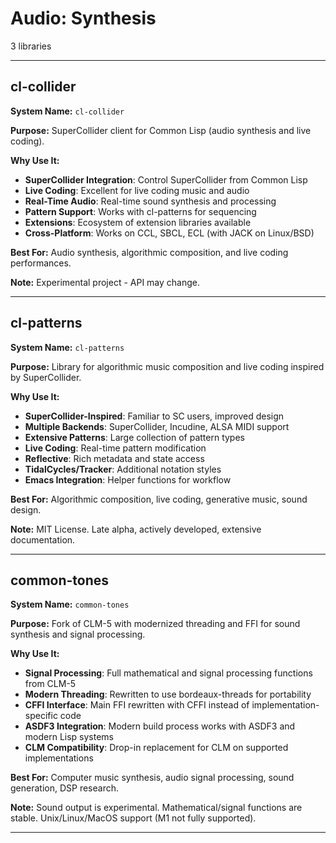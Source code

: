 # Audio: Synthesis

3 libraries

---

## cl-collider

**System Name:** `cl-collider`

**Purpose:** SuperCollider client for Common Lisp (audio synthesis and live coding).

**Why Use It:**
- **SuperCollider Integration**: Control SuperCollider from Common Lisp
- **Live Coding**: Excellent for live coding music and audio
- **Real-Time Audio**: Real-time sound synthesis and processing
- **Pattern Support**: Works with cl-patterns for sequencing
- **Extensions**: Ecosystem of extension libraries available
- **Cross-Platform**: Works on CCL, SBCL, ECL (with JACK on Linux/BSD)

**Best For:** Audio synthesis, algorithmic composition, and live coding performances.

**Note:** Experimental project - API may change.

---


## cl-patterns

**System Name:** `cl-patterns`

**Purpose:** Library for algorithmic music composition and live coding inspired by SuperCollider.

**Why Use It:**
- **SuperCollider-Inspired**: Familiar to SC users, improved design
- **Multiple Backends**: SuperCollider, Incudine, ALSA MIDI support
- **Extensive Patterns**: Large collection of pattern types
- **Live Coding**: Real-time pattern modification
- **Reflective**: Rich metadata and state access
- **TidalCycles/Tracker**: Additional notation styles
- **Emacs Integration**: Helper functions for workflow

**Best For:** Algorithmic composition, live coding, generative music, sound design.

**Note:** MIT License. Late alpha, actively developed, extensive documentation.

---


## common-tones

**System Name:** `common-tones`

**Purpose:** Fork of CLM-5 with modernized threading and FFI for sound synthesis and signal processing.

**Why Use It:**
- **Signal Processing**: Full mathematical and signal processing functions from CLM-5
- **Modern Threading**: Rewritten to use bordeaux-threads for portability
- **CFFI Interface**: Main FFI rewritten with CFFI instead of implementation-specific code
- **ASDF3 Integration**: Modern build process works with ASDF3 and modern Lisp systems
- **CLM Compatibility**: Drop-in replacement for CLM on supported implementations

**Best For:** Computer music synthesis, audio signal processing, sound generation, DSP research.

**Note:** Sound output is experimental. Mathematical/signal functions are stable. Unix/Linux/MacOS support (M1 not fully supported).

---


